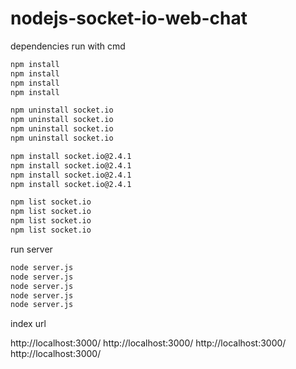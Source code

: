 # nodejs-socket-io-web-chat

dependencies
run with cmd
```bash
npm install
npm install
npm install
npm install
```

```bash
npm uninstall socket.io
npm uninstall socket.io
npm uninstall socket.io
npm uninstall socket.io

npm install socket.io@2.4.1
npm install socket.io@2.4.1
npm install socket.io@2.4.1
npm install socket.io@2.4.1

npm list socket.io
npm list socket.io
npm list socket.io
npm list socket.io
```

run server
```bash
node server.js
node server.js
node server.js
node server.js
node server.js
```

index url

http://localhost:3000/
http://localhost:3000/
http://localhost:3000/
http://localhost:3000/


